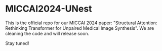 # MICCAI2024-UNest

This is the official repo for our MICCAI 2024 paper: "Structural Attention: Rethinking Transformer for Unpaired Medical Image Synthesis".
We are cleaning the code and will release soon.

Stay tuned!
